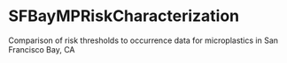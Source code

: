 # SFBayMPRiskCharacterization
Comparison of risk thresholds to occurrence data for microplastics in San Francisco Bay, CA
